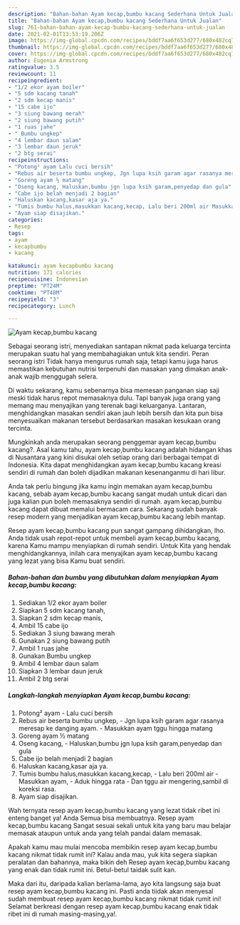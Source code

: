 ```yaml
---
description: "Bahan-bahan Ayam kecap,bumbu kacang Sederhana Untuk Jualan"
title: "Bahan-bahan Ayam kecap,bumbu kacang Sederhana Untuk Jualan"
slug: 761-bahan-bahan-ayam-kecap-bumbu-kacang-sederhana-untuk-jualan
date: 2021-02-01T13:53:19.206Z
image: https://img-global.cpcdn.com/recipes/bddf7aa6f653d277/680x482cq70/ayam-kecapbumbu-kacang-foto-resep-utama.jpg
thumbnail: https://img-global.cpcdn.com/recipes/bddf7aa6f653d277/680x482cq70/ayam-kecapbumbu-kacang-foto-resep-utama.jpg
cover: https://img-global.cpcdn.com/recipes/bddf7aa6f653d277/680x482cq70/ayam-kecapbumbu-kacang-foto-resep-utama.jpg
author: Eugenia Armstrong
ratingvalue: 3.5
reviewcount: 11
recipeingredient:
- "1/2 ekor ayam boiler"
- "5 sdm kacang tanah"
- "2 sdm kecap manis"
- "15 cabe ijo"
- "3 siung bawang merah"
- "2 siung bawang putih"
- "1 ruas jahe"
- " Bumbu ungkep"
- "4 lembar daun salam"
- "3 lembar daun jeruk"
- "2 btg serai"
recipeinstructions:
- "Potong² ayam Lalu cuci bersih"
- "Rebus air beserta bumbu ungkep, Jgn lupa ksih garam agar rasanya meresap ke danging ayam. Masukkan ayam tggu hingga matang"
- "Goreng ayam ½ matang"
- "Oseng kacang, Haluskan,bumbu jgn lupa ksih garam,penyedap dan gula"
- "Cabe ijo belah menjadi 2 bagian"
- "Haluskan kacang,kasar aja ya."
- "Tumis bumbu halus,masukkan kacang,kecap, Lalu beri 200ml air Masukkan ayam, Aduk hingga rata Dan tggu air mengering,sambil di koreksi rasa."
- "Ayam siap disajikan."
categories:
- Resep
tags:
- ayam
- kecapbumbu
- kacang

katakunci: ayam kecapbumbu kacang 
nutrition: 171 calories
recipecuisine: Indonesian
preptime: "PT24M"
cooktime: "PT48M"
recipeyield: "3"
recipecategory: Lunch

---
```



![Ayam kecap,bumbu kacang](https://img-global.cpcdn.com/recipes/bddf7aa6f653d277/680x482cq70/ayam-kecapbumbu-kacang-foto-resep-utama.jpg)

Sebagai seorang istri, menyediakan santapan nikmat pada keluarga tercinta merupakan suatu hal yang membahagiakan untuk kita sendiri. Peran seorang istri Tidak hanya mengurus rumah saja, tetapi kamu juga harus memastikan kebutuhan nutrisi terpenuhi dan masakan yang dimakan anak-anak wajib menggugah selera.

Di waktu  sekarang, kamu sebenarnya bisa memesan panganan siap saji meski tidak harus repot memasaknya dulu. Tapi banyak juga orang yang memang mau menyajikan yang terenak bagi keluarganya. Lantaran, menghidangkan masakan sendiri akan jauh lebih bersih dan kita pun bisa menyesuaikan makanan tersebut berdasarkan masakan kesukaan orang tercinta. 



Mungkinkah anda merupakan seorang penggemar ayam kecap,bumbu kacang?. Asal kamu tahu, ayam kecap,bumbu kacang adalah hidangan khas di Nusantara yang kini disukai oleh setiap orang dari berbagai tempat di Indonesia. Kita dapat menghidangkan ayam kecap,bumbu kacang kreasi sendiri di rumah dan boleh dijadikan makanan kesenanganmu di hari libur.

Anda tak perlu bingung jika kamu ingin memakan ayam kecap,bumbu kacang, sebab ayam kecap,bumbu kacang sangat mudah untuk dicari dan juga kalian pun boleh memasaknya sendiri di rumah. ayam kecap,bumbu kacang dapat dibuat memalui bermacam cara. Sekarang sudah banyak resep modern yang menjadikan ayam kecap,bumbu kacang lebih mantap.

Resep ayam kecap,bumbu kacang pun sangat gampang dihidangkan, lho. Anda tidak usah repot-repot untuk membeli ayam kecap,bumbu kacang, karena Kamu mampu menyiapkan di rumah sendiri. Untuk Kita yang hendak menghidangkannya, inilah cara menyajikan ayam kecap,bumbu kacang yang lezat yang bisa Kamu buat sendiri.

<!--inarticleads1-->

##### Bahan-bahan dan bumbu yang dibutuhkan dalam menyiapkan Ayam kecap,bumbu kacang:

1. Sediakan 1/2 ekor ayam boiler
1. Siapkan 5 sdm kacang tanah,
1. Siapkan 2 sdm kecap manis,
1. Ambil 15 cabe ijo
1. Sediakan 3 siung bawang merah
1. Gunakan 2 siung bawang putih
1. Ambil 1 ruas jahe
1. Gunakan  Bumbu ungkep
1. Ambil 4 lembar daun salam
1. Siapkan 3 lembar daun jeruk
1. Ambil 2 btg serai




<!--inarticleads2-->

##### Langkah-langkah menyiapkan Ayam kecap,bumbu kacang:

1. Potong² ayam - Lalu cuci bersih
1. Rebus air beserta bumbu ungkep, - Jgn lupa ksih garam agar rasanya meresap ke danging ayam. - Masukkan ayam tggu hingga matang
1. Goreng ayam ½ matang
1. Oseng kacang, - Haluskan,bumbu jgn lupa ksih garam,penyedap dan gula
1. Cabe ijo belah menjadi 2 bagian
1. Haluskan kacang,kasar aja ya.
1. Tumis bumbu halus,masukkan kacang,kecap, - Lalu beri 200ml air - Masukkan ayam, - Aduk hingga rata - Dan tggu air mengering,sambil di koreksi rasa.
1. Ayam siap disajikan.




Wah ternyata resep ayam kecap,bumbu kacang yang lezat tidak ribet ini enteng banget ya! Anda Semua bisa membuatnya. Resep ayam kecap,bumbu kacang Sangat sesuai sekali untuk kita yang baru mau belajar memasak ataupun untuk anda yang telah pandai dalam memasak.

Apakah kamu mau mulai mencoba membikin resep ayam kecap,bumbu kacang nikmat tidak rumit ini? Kalau anda mau, yuk kita segera siapkan peralatan dan bahannya, maka bikin deh Resep ayam kecap,bumbu kacang yang enak dan tidak rumit ini. Betul-betul taidak sulit kan. 

Maka dari itu, daripada kalian berlama-lama, ayo kita langsung saja buat resep ayam kecap,bumbu kacang ini. Pasti anda tiidak akan menyesal sudah membuat resep ayam kecap,bumbu kacang nikmat tidak rumit ini! Selamat berkreasi dengan resep ayam kecap,bumbu kacang enak tidak ribet ini di rumah masing-masing,ya!.

